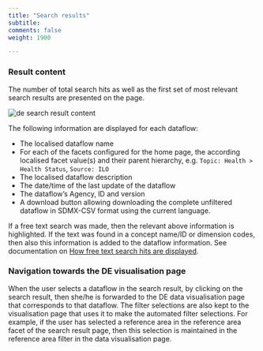 ```yaml
---
title: "Search results"
subtitle: 
comments: false
weight: 1900

---
```


### Result content
The number of total search hits as well as the first set of most relevant search results are presented on the page.  

![de search result content](/images/de-result-1.png)

The following information are displayed for each dataflow:
* The localised dataflow name
* For each of the facets configured for the home page, the according localised facet value(s) and their parent hierarchy, e.g. `Topic: Health > Health Status`, `Source: ILO`
* The localised dataflow description
* The date/time of the last update of the dataflow
* The dataflow’s Agency, ID and version
* A download button allowing downloading the complete unfiltered dataflow in SDMX-CSV format using the current language.

If a free text search was made, then the relevant above information is highlighted. If the text was found in a concept name/ID or dimension codes, then also this information is added to the dataflow information. See documentation on [How free text search hits are displayed](https://sis-cc.gitlab.io/dotstatsuite-documentation/using-de/searching-data/free-text-search/).

### Navigation towards the DE visualisation page
When the user selects a dataflow in the search result, by clicking on the search result, then she/he is forwarded to the DE data visualisation page that corresponds to that dataflow. The filter selections are also kept to the visualisation page that uses it to make the automated filter selections. For example, if the user has selected a reference area in the reference area facet of the search result page, then this selection is maintained in the reference area filter in the data visualisation page.  

